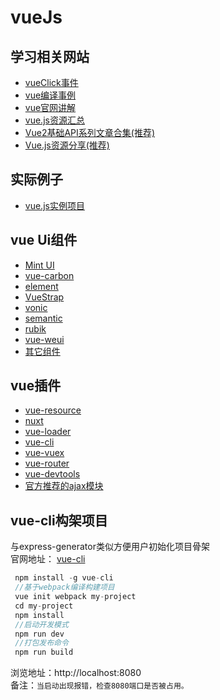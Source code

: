 # vueJs 

[Mint UI]: http://elemefe.github.io/mint-ui/
[vue-carbon]: https://myronliu347.github.io/vue-carbon/
[element]: http://element.eleme.io/
[VueStrap]: http://yuche.github.io/vue-strap/
[semantic]: http://www.semantic-ui.com
[vonic]: https://wangdahoo.github.io/vonic/docs/
[rubik]: https://ccforward.github.io/rubik

[vueClick事件]: http://jiangjiu.leanapp.cn/article/578c4463a633bd00589330d3
[vue编译事例]: https://github.com/yangjunjun/vue-pack-demo
[vue官网讲解]: https://github.com/bhnddowinf/vuejs2-learn
[vue.js资源汇总]: http://blog.csdn.net/qianhong_/article/details/52522645
[Vue2基础API系列文章合集(推荐)]: https://zhuanlan.zhihu.com/p/25017640?utm_source=wechat_timeline&utm_medium=social&from=timeline&isappinstalled=1


[nuxt]: https://github.com/nuxt/nuxt.js
[vue-resource]: https://github.com/vuejs/vue-resource
[vue-vuex]: https://vuex.vuejs.org/zh-cn/
[vue-router]: https://router.vuejs.org/zh-cn/
[vue-cli]: https://github.com/vuejs/vue-cli
[vue-devtools]: https://github.com/vuejs/vue-devtools
[vue-loader]: https://github.com/vuejs/vue-loader
[官方推荐的ajax模块]: https://github.com/mzabriskie/axios

## 学习相关网站
- [vueClick事件][]
- [vue编译事例][]
- [vue官网讲解][]
- [vue.js资源汇总][]
- [Vue2基础API系列文章合集(推荐)][]
- [Vue.js资源分享(推荐)](https://github.com/maidishike/FrontEnd-Wikis/blob/master/vuejs.md)

## 实际例子
- [vue.js实例项目](https://www.zhihu.com/question/37984203)


## vue Ui组件
- [Mint UI][]		
- [vue-carbon][]		
- [element][]		
- [VueStrap][]		
- [vonic][]		
- [semantic][]		
- [rubik][]	
- [vue-weui](http://aidenzou.github.io/vue-weui/#!/)
- [其它组件](https://github.com/maidishike/FrontEnd-Wikis/blob/master/vuejs.md#2-其它组件)	


## vue插件
-  [vue-resource][]	  
-  [nuxt][]	  
-  [vue-loader][]
-  [vue-cli][]
-  [vue-vuex][]
-  [vue-router][]
-  [vue-devtools][]
-  [官方推荐的ajax模块][]


## vue-cli构架项目
与express-generator类似方便用户初始化项目骨架<br>官网地址： [vue-cli][]<br>
```javascript
 npm install -g vue-cli
 //基于webpack编译构建项目
 vue init webpack my-project
 cd my-project
 npm install
 //启动开发模式
 npm run dev
 //打包发布命令
 npm run build
```
浏览地址：http://localhost:8080<br>
备注：`当启动出现报错，检查8080端口是否被占用。`